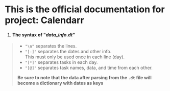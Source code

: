 # This is the official documentation for project: Calendarr
 1. #### The syntax of "***data_info.dt***"
> - `"\n"` separates the lines.
> - `"[-]"` separates the dates and other info.  
> This must only be used once in each line (day).  
> - `"[*]"` separates tasks in each day.
> - `"[@]"` separates task names, data, and time from each other.  
> 
> **Be sure to note that the data after parsing from the `.dt` file will become a dictionary with dates as keys**

